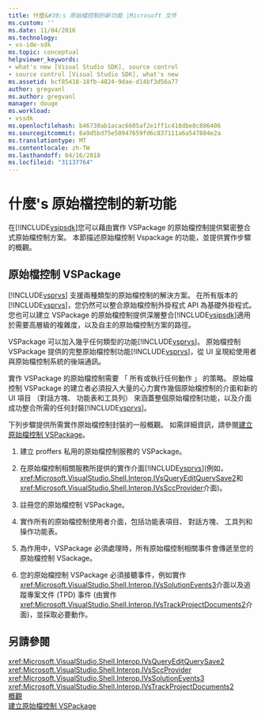 ```yaml
---
title: 什麼&#39;s 原始檔控制的新功能 |Microsoft 文件
ms.custom: ''
ms.date: 11/04/2016
ms.technology:
- vs-ide-sdk
ms.topic: conceptual
helpviewer_keywords:
- what's new [Visual Studio SDK], source control
- source control [Visual Studio SDK], what's new
ms.assetid: bcf85418-18fb-4824-9dae-d14bf3d56a77
author: gregvanl
ms.author: gregvanl
manager: douge
ms.workload:
- vssdk
ms.openlocfilehash: b46730ab1acac6605af2e1ff1c418dbe8c886406
ms.sourcegitcommit: 6a9d5bd75e50947659fd6c837111a6a547884e2a
ms.translationtype: MT
ms.contentlocale: zh-TW
ms.lasthandoff: 04/16/2018
ms.locfileid: "31137764"
---
```

# <a name="what39s-new-in-source-control"></a>什麼&#39;s 原始檔控制的新功能
在[!INCLUDE[vsipsdk](../../extensibility/includes/vsipsdk_md.md)]您可以藉由實作 VSPackage 的原始檔控制提供緊密整合式原始檔控制方案。 本節描述原始檔控制 Vspackage 的功能，並提供實作步驟的概觀。  
  
## <a name="the-source-control-vspackage"></a>原始檔控制 VSPackage  
 [!INCLUDE[vsprvs](../../code-quality/includes/vsprvs_md.md)] 支援兩種類型的原始檔控制的解決方案。 在所有版本的[!INCLUDE[vsprvs](../../code-quality/includes/vsprvs_md.md)]，您仍然可以整合原始檔控制外掛程式 API 為基礎外掛程式。 您也可以建立 VSPackage 的原始檔控制提供深層整合[!INCLUDE[vsipsdk](../../extensibility/includes/vsipsdk_md.md)]適用於需要高層級的複雜度，以及自主的原始檔控制方案的路徑。  
  
 VSPackage 可以加入幾乎任何類型的功能[!INCLUDE[vsprvs](../../code-quality/includes/vsprvs_md.md)]。 原始檔控制 VSPackage 提供的完整原始檔控制功能[!INCLUDE[vsprvs](../../code-quality/includes/vsprvs_md.md)]，從 UI 呈現給使用者與原始檔控制系統的後端通訊。  
  
 實作 VSPackage 的原始檔控制需要 「 所有或執行任何動作 」 的策略。 原始檔控制 VSPackage 的建立者必須投入大量的心力實作幾個原始檔控制的介面和新的 UI 項目 （對話方塊、 功能表和工具列） 來涵蓋整個原始檔控制功能，以及介面成功整合所需的任何封裝[!INCLUDE[vsprvs](../../code-quality/includes/vsprvs_md.md)]。  
  
 下列步驟提供所需實作原始檔控制封裝的一般概觀。 如需詳細資訊，請參閱[建立原始檔控制 VSPackage](../../extensibility/internals/creating-a-source-control-vspackage.md)。  
  
1.  建立 proffers 私用的原始檔控制服務的 VSPackage。  
  
2.  在原始檔控制相關服務所提供的實作介面[!INCLUDE[vsprvs](../../code-quality/includes/vsprvs_md.md)](例如，<xref:Microsoft.VisualStudio.Shell.Interop.IVsQueryEditQuerySave2>和<xref:Microsoft.VisualStudio.Shell.Interop.IVsSccProvider>介面)。  
  
3.  註冊您的原始檔控制 VSPackage。  
  
4.  實作所有的原始檔控制使用者介面，包括功能表項目、 對話方塊、 工具列和操作功能表。  
  
5.  為作用中，VSPackage 必須處理時，所有原始檔控制相關事件會傳遞至您的原始檔控制 VSackage。  
  
6.  您的原始檔控制 VSPackage 必須接聽事件，例如實作<xref:Microsoft.VisualStudio.Shell.Interop.IVsSolutionEvents3>介面以及追蹤專案文件 (TPD) 事件 (由實作<xref:Microsoft.VisualStudio.Shell.Interop.IVsTrackProjectDocuments2>介面)，並採取必要動作。  
  
## <a name="see-also"></a>另請參閱  
 <xref:Microsoft.VisualStudio.Shell.Interop.IVsQueryEditQuerySave2>   
 <xref:Microsoft.VisualStudio.Shell.Interop.IVsSccProvider>   
 <xref:Microsoft.VisualStudio.Shell.Interop.IVsSolutionEvents3>   
 <xref:Microsoft.VisualStudio.Shell.Interop.IVsTrackProjectDocuments2>   
 [概觀](../../extensibility/internals/source-control-integration-overview.md)   
 [建立原始檔控制 VSPackage](../../extensibility/internals/creating-a-source-control-vspackage.md)